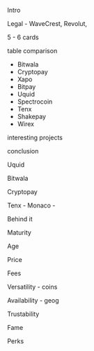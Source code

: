 Intro

Legal - WaveCrest, Revolut, 



5 - 6 cards

table comparison

- Bitwala
- Cryptopay
- Xapo
- Bitpay
- Uquid
- Spectrocoin
- Tenx
- Shakepay
- Wirex

interesting projects

conclusion



Uquid

Bitwala

Cryptopay

Tenx - Monaco - 



Behind it

Maturity

Age

Price

Fees

Versatility - coins

Availability - geog

Trustability

Fame

Perks



